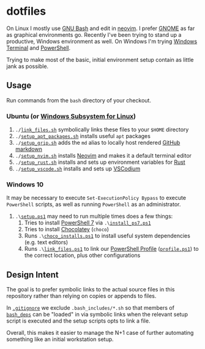 # dotfiles

On Linux I mostly use [GNU Bash](https://www.gnu.org/software/bash/) and edit in
[neovim](https://neovim.io/). I prefer [GNOME](https://www.gnome.org/) as far
as graphical environments go. Recently I've been trying to
stand up a productive, Windows environment as well. On Windows I'm trying
[Windows Terminal](https://docs.microsoft.com/en-us/windows/terminal/) and
[PowerShell](https://docs.microsoft.com/en-us/powershell/).

Trying to make most of the basic, initial environment setup contain as little
jank as possible.

## Usage

Run commands from the `bash` directory of your checkout.

### Ubuntu (or [Windows Subsystem for Linux](https://docs.microsoft.com/en-us/windows/wsl/install-win10))

1. `./`[`link_files.sh`](link_files.sh) symbolically links these files to your
`$HOME` directory
1. `./`[`setup_apt_packages.sh`](setup_apt_packages.sh) installs useful `apt`
packages
1. `./`[`setup_grip.sh`](setup_grip.sh) adds the `md` alias to locally host
rendered [GitHub markdown](https://github.github.com/gfm/)
1. `./`[`setup_nvim.sh`](setup_nvim.sh) installs [Neovim](https://neovim.io/)
and makes it a default terminal editor
1. `./`[`setup_rust.sh`](setup_rust.sh) installs and sets up environment
variables for [Rust](https://www.rust-lang.org/)
1. `./`[`setup_vscode.sh`](setup_vscode.sh) installs and sets up
[VSCodium](https://vscodium.com/)

### Windows 10

It may be necessary to execute `Set-ExecutionPolicy Bypass` to execute `PowerShell`
scripts, as well as running `PowerShell` as an administrator.

1. `.\`[`setup.ps1`](setup.ps1) may need to run multiple times does a few things:
    1. Tries to install [PowerShell 7](https://github.com/PowerShell/PowerShell)
    via `.\`[`install_ps7.ps1`](install_ps7.ps1)
    1. Tries to install [Chocolatey](https://chocolatey.org/) (`choco`)
    1. Runs `.\`[`choco_installs.ps1`](choco_installs.ps1) to install useful
    system dependencies (e.g. text editors)
    1. Runs `.\`[`link_files.ps1`](link_files.ps1) to link our
    [PowerShell Profile](https://docs.microsoft.com/en-us/powershell/module/microsoft.powershell.core/about/about_profiles?view=powershell-7)
    ([`profile.ps1`](profile.ps1)) to the correct location, plus other
    configurations

## Design Intent

The goal is to prefer symbolic links to the actual source files in this
repository rather than relying on copies or appends to files.

In [`.gitignore`](.gitignore) we exclude `.bash_includes/*.sh` so that members
of [`bash_deps`](bash_deps) can be "loaded" in via symbolic links when the
relevant setup script is executed and the setup scripts opts to link a file.

Overall, this makes it easier to manage the N+1 case of further automating
something like an initial workstation setup.
